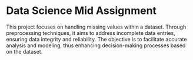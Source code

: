 # Data Science Mid Assignment
 This project focuses on handling missing values within a dataset. Through preprocessing techniques, it aims to address incomplete data entries, ensuring data integrity and reliability. The objective is to facilitate accurate analysis and modeling, thus enhancing decision-making processes based on the dataset.
